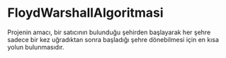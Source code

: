 # FloydWarshallAlgoritmasi
Projenin amacı, bir satıcının bulunduğu şehirden başlayarak her şehre sadece bir kez uğradıktan sonra başladığı şehre dönebilmesi için en kısa yolun bulunmasıdır.
